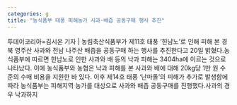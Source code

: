 ```yaml
---
categories: g
title: "농식품부 태풍 피해농가 사과·배즙 공동구매 행사 추진"
---
```

투데이코리아=김시온 기자 | 농림축산식품부가 제11호 태풍 ‘힌남노’로 인해 피해 본 경북 영주산 사과와 전남 나주산 배즙을 공동구매 하는 행사를 추진한다고 20일 밝혔다.농식품부에 따르면 힌남노로 인한 사과와 배 등의 낙과 피해는 3404ha에 이르는 것으로 나타났다. 이에 농식품부와 농협은 낙과 피해를 본 사과와 배에 대해 20kg당 1만 원 수준의 수매 비용을 지원한 바 있다. 이후 제14호 태풍 ‘난마돌’의 피해가 추가로 발생함에 따라 농식품부는 피해지역 농가를 대상으로 사과와 배즙 공동구매를 진행했다.사과의 경우 낙과하지